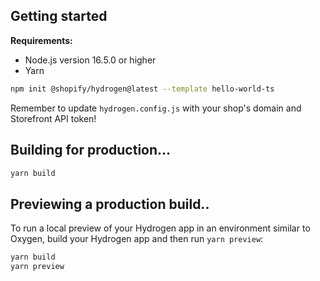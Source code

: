 
## Getting started

**Requirements:**

- Node.js version 16.5.0 or higher
- Yarn

```bash
npm init @shopify/hydrogen@latest --template hello-world-ts
```

Remember to update `hydrogen.config.js` with your shop's domain and Storefront API token!

## Building for production...

```bash
yarn build
```

## Previewing a production build..

To run a local preview of your Hydrogen app in an environment similar to Oxygen, build your Hydrogen app and then run `yarn preview`:

```bash
yarn build
yarn preview
```
